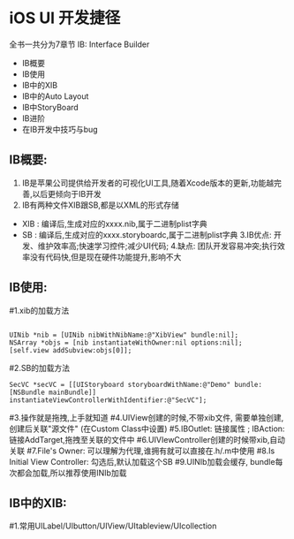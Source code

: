 # iOS UI 开发捷径
全书一共分为7章节
IB: Interface Builder
- IB概要
- IB使用
- IB中的XIB
- IB中的Auto Layout
- IB中StoryBoard
- IB进阶
- 在IB开发中技巧与bug

## IB概要:
1. IB是苹果公司提供给开发者的可视化UI工具,随着Xcode版本的更新,功能越完善,以后更倾向于IB开发
2. IB有两种文件XIB跟SB,都是以XML的形式存储
- XIB : 编译后,生成对应的xxxx.nib,属于二进制plist字典
- SB : 编译后,生成对应的xxxx.storyboardc,属于二进制plist字典
3.IB优点: 开发、维护效率高;快速学习控件;减少UI代码;
4.缺点: 团队开发容易冲突;执行效率没有代码快,但是现在硬件功能提升,影响不大

## IB使用: 

#1.xib的加载方法
```         

UINib *nib = [UINib nibWithNibName:@"XibView" bundle:nil];
NSArray *objs = [nib instantiateWithOwner:nil options:nil];
[self.view addSubview:objs[0]];

```
#2.SB的加载方法
 ```
 SecVC *secVC = [[UIStoryboard storyboardWithName:@"Demo" bundle:[NSBundle mainBundle]] instantiateViewControllerWithIdentifier:@"SecVC"];
 
 ```
 #3.操作就是拖拽,上手就知道
 #4.UIView创建的时候,不带xib文件, 需要单独创建,创建后关联"源文件" (在Custom Class中设置)
 #5.IBOutlet: 链接属性 ; IBAction: 链接AddTarget,拖拽至关联的文件中
 #6.UIVIewController创建的时候带xib,自动关联
 #7.File's Owner:  可以理解为代理,谁拥有就可以直接在.h/.m中使用
 #8.Is Initial View Controller:  勾选后,默认加载这个SB
 #9.UINIb加载会缓存,  bundle每次都会加载,所以推荐使用INIb加载

##  IB中的XIB: 
#1.常用UILabel/UIbutton/UIView/UItableview/UIcollection 

